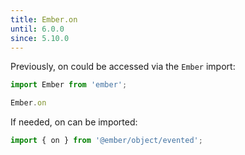 ```yaml
---
title: Ember.on
until: 6.0.0
since: 5.10.0
---
```



Previously, on could be accessed via the `Ember` import:
```js
import Ember from 'ember';

Ember.on
```

 If needed, on can be imported:
```js
import { on } from '@ember/object/evented';
```
